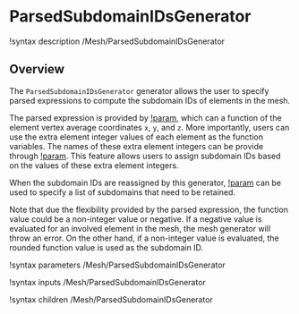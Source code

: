 # ParsedSubdomainIDsGenerator

!syntax description /Mesh/ParsedSubdomainIDsGenerator

## Overview

The `ParsedSubdomainIDsGenerator` generator allows the user to specify parsed expressions to compute the subdomain IDs of elements in the mesh.

The parsed expression is provided by [!param](/Mesh/ParsedSubdomainIDsGenerator/expression), which can a function of the element vertex average coordinates `x`, `y`, and `z`. More importantly, users can use the extra element integer values of each element as the function variables. The names of these extra element integers can be provide through [!param](/Mesh/ParsedSubdomainIDsGenerator/extra_element_id_names). This feature allows users to assign subdomain IDs based on the values of these extra element integers.

When the subdomain IDs are reassigned by this generator, [!param](/Mesh/ParsedSubdomainIDsGenerator/excluded_subdomains) can be used to specify a list of subdomains that need to be retained.

Note that due the flexibility provided by the parsed expression, the function value could be a non-integer value or negative. If a negative value is evaluated for an involved element in the mesh, the mesh generator will throw an error. On the other hand, if a non-integer value is evaluated, the rounded function value is used as the subdomain ID.

!syntax parameters /Mesh/ParsedSubdomainIDsGenerator

!syntax inputs /Mesh/ParsedSubdomainIDsGenerator

!syntax children /Mesh/ParsedSubdomainIDsGenerator
